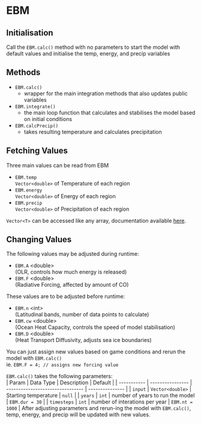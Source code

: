 # **EBM**

## **Initialisation**

Call the `EBM.calc()` method with no parameters to start the model with default values and initialise the temp, energy, and precip variables

## **Methods**

- `EBM.calc()`
  - wrapper for the main integration methods that also updates public variables
- `EBM.integrate()`
  - the main loop function that calculates and stabilises the model based on initial conditions
- `EBM.calcPrecip()`
  - takes resulting temperature and calculates precipitation

## **Fetching Values**

Three main values can be read from EBM

- `EBM.temp`<br>
  `Vector<double>` of Temperature of each region
- `EBM.energy`<br>
  `Vector<double>` of Energy of each region
- `EBM.precip`<br>
  `Vector<double>` of Precipitation of each region

 `Vector<T>` can be accessed like any array, documentation available [here](https://numerics.mathdotnet.com/api/MathNet.Numerics.LinearAlgebra.Double/Vector.htm).

## **Changing Values**

The following values may be adjusted during runtime:

- `EBM.A` \<double> <br>
  (OLR, controls how much energy is released)
- `EBM.F` \<double> <br>
  (Radiative Forcing, affected by amount of CO)<br>

These values are to be adjusted before runtime:

- `EBM.n` \<int> <br>
  (Latitudinal bands, number of data points to calculate)
- `EBM.cw` \<double> <br>
  (Ocean Heat Capacity, controls the speed of model stabilisation)<br>
- `EBM.D` \<double> <br>
  (Heat Transport Diffusivity, adjusts sea ice boundaries)

You can just assign new values based on game conditions and rerun the model with `EBM.calc()`<br>
ie. `EBM.F = 4; // assigns new forcing value`

`EBM.calc()` takes the following parameters:<br>
| Param       | Data Type        | Description                      | Default         |
| ----------- | ---------------- | -------------------------------- | --------------- |
| `input`     | `Vector<double>` | Starting temperature             | `null`          |
| `years`     | `int`            | number of years to run the model | `EBM.dur = 30`  |
| `timesteps` | `int`            | number of interations per year   | `EBM.nt = 1000` |
After adjusting parameters and rerun-ing the model with `EBM.calc()`, temp, energy, and precip will be updated with new values.
